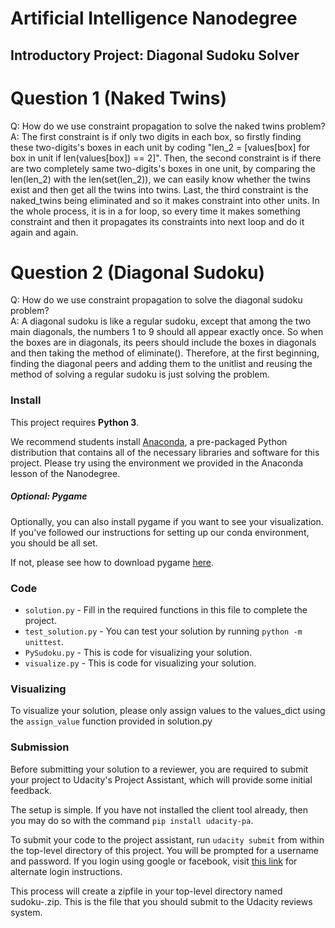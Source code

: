 # Artificial Intelligence Nanodegree
## Introductory Project: Diagonal Sudoku Solver

# Question 1 (Naked Twins)
Q: How do we use constraint propagation to solve the naked twins problem?  
A: The first constraint is if only two digits in each box, so firstly finding these
   two-digits's boxes in each unit by coding "len_2 = [values[box] for box in unit if len(values[box]) == 2]".
   Then, the second constraint is if there are two completely same two-digits's boxes in one unit, by comparing the
   len(len_2) with the len(set(len_2)), we can easily know whether the twins exist and then get all the twins into twins.
   Last, the third constraint is the naked_twins being eliminated and so it makes constraint into other units.
   In the whole process, it is in a for loop, so every time it makes something constraint and then it propagates its
   constraints into next loop and do it again and again.


# Question 2 (Diagonal Sudoku)
Q: How do we use constraint propagation to solve the diagonal sudoku problem?  
A: A diagonal sudoku is like a regular sudoku, except that among the two main diagonals, the numbers 1 to 9 should all
   appear exactly once. So when the boxes are in diagonals, its peers should include the boxes in diagonals and then
   taking the method of eliminate(). Therefore, at the first beginning, finding the diagonal peers and adding them to the
   unitlist and reusing the method of solving a regular sudoku is just solving the problem.

### Install

This project requires **Python 3**.

We recommend students install [Anaconda](https://www.continuum.io/downloads), a pre-packaged Python distribution that contains all of the necessary libraries and software for this project. 
Please try using the environment we provided in the Anaconda lesson of the Nanodegree.

##### Optional: Pygame

Optionally, you can also install pygame if you want to see your visualization. If you've followed our instructions for setting up our conda environment, you should be all set.

If not, please see how to download pygame [here](http://www.pygame.org/download.shtml).

### Code

* `solution.py` - Fill in the required functions in this file to complete the project.
* `test_solution.py` - You can test your solution by running `python -m unittest`.
* `PySudoku.py` - This is code for visualizing your solution.
* `visualize.py` - This is code for visualizing your solution.

### Visualizing

To visualize your solution, please only assign values to the values_dict using the `assign_value` function provided in solution.py

### Submission
Before submitting your solution to a reviewer, you are required to submit your project to Udacity's Project Assistant, which will provide some initial feedback.  

The setup is simple.  If you have not installed the client tool already, then you may do so with the command `pip install udacity-pa`.  

To submit your code to the project assistant, run `udacity submit` from within the top-level directory of this project.  You will be prompted for a username and password.  If you login using google or facebook, visit [this link](https://project-assistant.udacity.com/auth_tokens/jwt_login) for alternate login instructions.

This process will create a zipfile in your top-level directory named sudoku-<id>.zip.  This is the file that you should submit to the Udacity reviews system.

